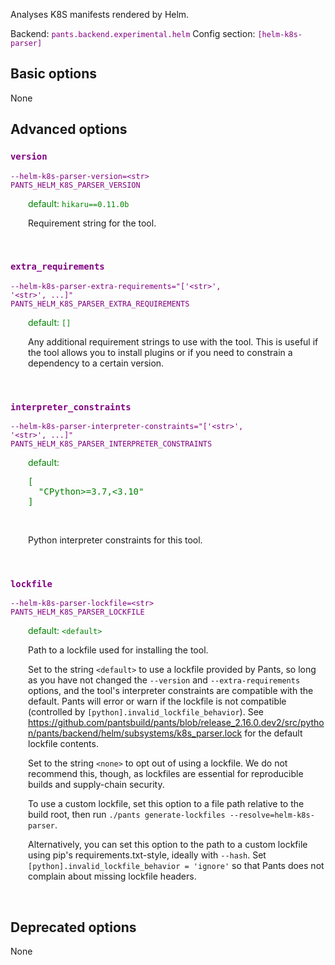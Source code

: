 
Analyses K8S manifests rendered by Helm.

Backend: <span style="color: purple"><code>pants.backend.experimental.helm</code></span>
Config section: <span style="color: purple"><code>[helm-k8s-parser]</code></span>

## Basic options

None

## Advanced options

<div style="color: purple">

### `version`

  <code>--helm-k8s-parser-version=&lt;str&gt;</code><br>
  <code>PANTS_HELM_K8S_PARSER_VERSION</code><br>
</div>
<div style="padding-left: 2em;">
<span style="color: green">default: <code>hikaru==0.11.0b</code></span>

<br>

Requirement string for the tool.
</div>
<br>

<div style="color: purple">

### `extra_requirements`

  <code>--helm-k8s-parser-extra-requirements=&quot;['&lt;str&gt;', '&lt;str&gt;', ...]&quot;</code><br>
  <code>PANTS_HELM_K8S_PARSER_EXTRA_REQUIREMENTS</code><br>
</div>
<div style="padding-left: 2em;">
<span style="color: green">default: <code>[]</code></span>

<br>

Any additional requirement strings to use with the tool. This is useful if the tool allows you to install plugins or if you need to constrain a dependency to a certain version.
</div>
<br>

<div style="color: purple">

### `interpreter_constraints`

  <code>--helm-k8s-parser-interpreter-constraints=&quot;['&lt;str&gt;', '&lt;str&gt;', ...]&quot;</code><br>
  <code>PANTS_HELM_K8S_PARSER_INTERPRETER_CONSTRAINTS</code><br>
</div>
<div style="padding-left: 2em;">
<span style="color: green">default: <pre>[
  "CPython&gt;=3.7,&lt;3.10"
]</pre></span>

<br>

Python interpreter constraints for this tool.
</div>
<br>

<div style="color: purple">

### `lockfile`

  <code>--helm-k8s-parser-lockfile=&lt;str&gt;</code><br>
  <code>PANTS_HELM_K8S_PARSER_LOCKFILE</code><br>
</div>
<div style="padding-left: 2em;">
<span style="color: green">default: <code>&lt;default&gt;</code></span>

<br>

Path to a lockfile used for installing the tool.

Set to the string `<default>` to use a lockfile provided by Pants, so long as you have not changed the `--version` and `--extra-requirements` options, and the tool's interpreter constraints are compatible with the default. Pants will error or warn if the lockfile is not compatible (controlled by `[python].invalid_lockfile_behavior`). See https://github.com/pantsbuild/pants/blob/release_2.16.0.dev2/src/python/pants/backend/helm/subsystems/k8s_parser.lock for the default lockfile contents.

Set to the string `<none>` to opt out of using a lockfile. We do not recommend this, though, as lockfiles are essential for reproducible builds and supply-chain security.

To use a custom lockfile, set this option to a file path relative to the build root, then run `./pants generate-lockfiles --resolve=helm-k8s-parser`.

Alternatively, you can set this option to the path to a custom lockfile using pip's requirements.txt-style, ideally with `--hash`. Set `[python].invalid_lockfile_behavior = 'ignore'` so that Pants does not complain about missing lockfile headers.
</div>
<br>


## Deprecated options

None


